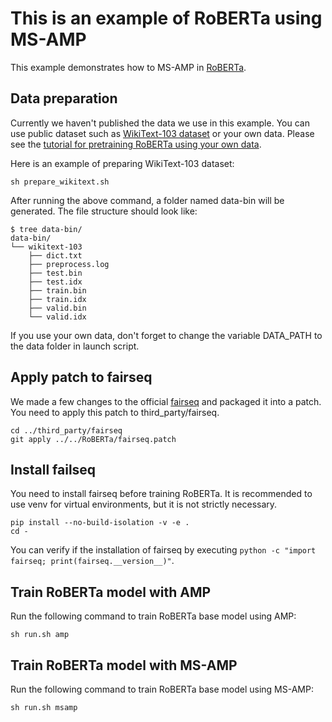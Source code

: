 # This is an example of RoBERTa using MS-AMP
This example demonstrates how to MS-AMP in [RoBERTa](https://github.com/facebookresearch/fairseq/blob/main/examples/roberta/README.md).

## Data preparation
Currently we haven't published the data we use in this example. You can use public dataset such as [WikiText-103 dataset](https://www.salesforce.com/products/einstein/ai-research/the-wikitext-dependency-language-modeling-dataset/) or your own data. Please see the [tutorial for pretraining RoBERTa using your own data](https://github.com/facebookresearch/fairseq/blob/main/examples/roberta/README.pretraining.md).

Here is an example of preparing WikiText-103 dataset:
```
sh prepare_wikitext.sh
```
After running the above command, a folder named data-bin will be generated. The file structure should look like:
```
$ tree data-bin/
data-bin/
└── wikitext-103
    ├── dict.txt
    ├── preprocess.log
    ├── test.bin
    ├── test.idx
    ├── train.bin
    ├── train.idx
    ├── valid.bin
    └── valid.idx
```

If you use your own data, don't forget to change the variable DATA_PATH to the data folder in launch script.

## Apply patch to fairseq
We made a few changes to the official [fairseq](https://github.com/facebookresearch/fairseq) and packaged it into a patch. You need to apply this patch to third_party/fairseq.
```
cd ../third_party/fairseq
git apply ../../RoBERTa/fairseq.patch
```

## Install failseq
You need to install fairseq before training RoBERTa. It is recommended to use venv for virtual environments, but it is not strictly necessary.
```
pip install --no-build-isolation -v -e .
cd -
```
You can verify if the installation of fairseq by executing `python -c "import fairseq; print(fairseq.__version__)"`.

## Train RoBERTa model with AMP
Run the following command to train RoBERTa base model using AMP:
```
sh run.sh amp
```

## Train RoBERTa model with MS-AMP
Run the following command to train RoBERTa base model using MS-AMP:
```
sh run.sh msamp
```
